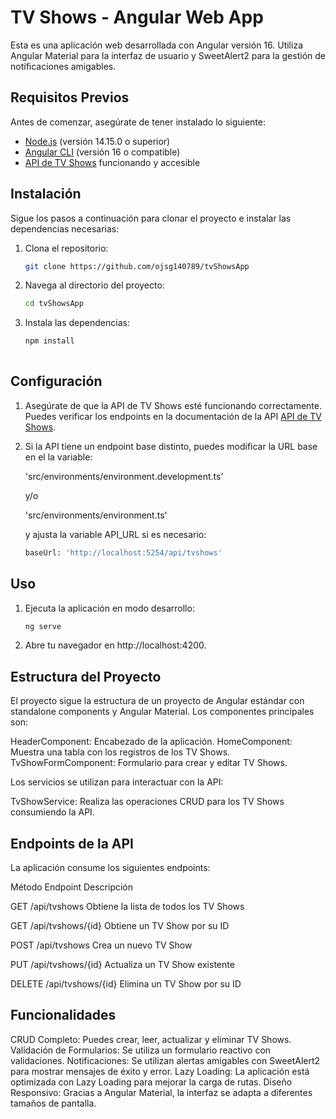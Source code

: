 # TV Shows - Angular Web App

Esta es una aplicación web desarrollada con Angular versión 16. Utiliza Angular Material para la interfaz de usuario y SweetAlert2 para la gestión de notificaciones amigables.

## Requisitos Previos

Antes de comenzar, asegúrate de tener instalado lo siguiente:

- [Node.js](https://nodejs.org/) (versión 14.15.0 o superior)
- [Angular CLI](https://angular.io/cli) (versión 16 o compatible)
- [API de TV Shows](https://github.com/ojsg140789/TvShowApi) funcionando y accesible

## Instalación

Sigue los pasos a continuación para clonar el proyecto e instalar las dependencias necesarias:

1. Clona el repositorio:
   ```bash
   git clone https://github.com/ojsg140789/tvShowsApp

2. Navega al directorio del proyecto:
   ```bash
   cd tvShowsApp

3. Instala las dependencias:
   ```bash
   npm install
 
## Configuración

1. Asegúrate de que la API de TV Shows esté funcionando         correctamente. Puedes verificar los endpoints en la documentación de la API [API de TV Shows](https://github.com/ojsg140789/TvShowApi).

2. Si la API tiene un endpoint base distinto, puedes modificar la URL base en el la variable:

    'src/environments/environment.development.ts'

    y/o

    'src/environments/environment.ts'

    y ajusta la variable API_URL si es necesario:
    ```bash
    baseUrl: 'http://localhost:5254/api/tvshows'

## Uso

1. Ejecuta la aplicación en modo desarrollo:
    ```bash
   ng serve
   
2. Abre tu navegador en http://localhost:4200.

## Estructura del Proyecto
El proyecto sigue la estructura de un proyecto de Angular estándar con standalone components y Angular Material. Los componentes principales son:

HeaderComponent: Encabezado de la aplicación.
HomeComponent: Muestra una tabla con los registros de los TV Shows.
TvShowFormComponent: Formulario para crear y editar TV Shows.

Los servicios se utilizan para interactuar con la API:

TvShowService: Realiza las operaciones CRUD para los TV Shows consumiendo la API.

## Endpoints de la API
La aplicación consume los siguientes endpoints:

Método  Endpoint            Descripción

GET     /api/tvshows	    Obtiene la lista de todos los TV Shows

GET	    /api/tvshows/{id}	Obtiene un TV Show por su ID

POST	/api/tvshows	    Crea un nuevo TV Show

PUT	    /api/tvshows/{id}	Actualiza un TV Show existente

DELETE	/api/tvshows/{id}	Elimina un TV Show por su ID

## Funcionalidades
CRUD Completo: Puedes crear, leer, actualizar y eliminar TV Shows.
Validación de Formularios: Se utiliza un formulario reactivo con validaciones.
Notificaciones: Se utilizan alertas amigables con SweetAlert2 para mostrar mensajes de éxito y error.
Lazy Loading: La aplicación está optimizada con Lazy Loading para mejorar la carga de rutas.
Diseño Responsivo: Gracias a Angular Material, la interfaz se adapta a diferentes tamaños de pantalla.
